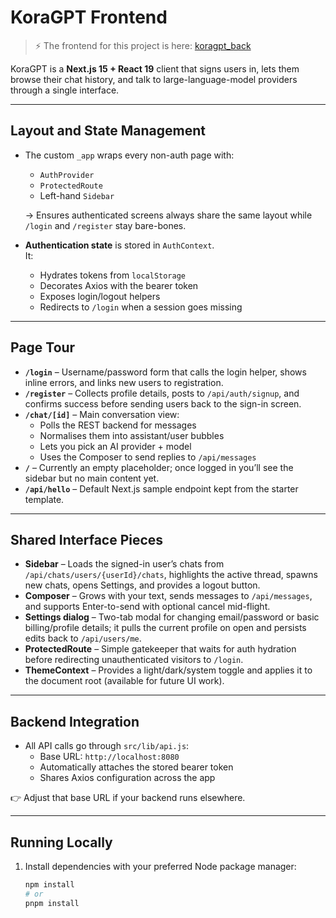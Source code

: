 # KoraGPT Frontend

> ⚡️ The frontend for this project is here: [koragpt_back](https://github.com/kostasmpous/koragpt_back)

KoraGPT is a **Next.js 15 + React 19** client that signs users in, lets them browse their chat history, and talk to large-language-model providers through a single interface.

---

## Layout and State Management

- The custom `_app` wraps every non-auth page with:
    - `AuthProvider`
    - `ProtectedRoute`
    - Left-hand `Sidebar`

  → Ensures authenticated screens always share the same layout while `/login` and `/register` stay bare-bones.

- **Authentication state** is stored in `AuthContext`.  
  It:
    - Hydrates tokens from `localStorage`
    - Decorates Axios with the bearer token
    - Exposes login/logout helpers
    - Redirects to `/login` when a session goes missing

---

## Page Tour

- **`/login`** – Username/password form that calls the login helper, shows inline errors, and links new users to registration.
- **`/register`** – Collects profile details, posts to `/api/auth/signup`, and confirms success before sending users back to the sign-in screen.
- **`/chat/[id]`** – Main conversation view:
    - Polls the REST backend for messages
    - Normalises them into assistant/user bubbles
    - Lets you pick an AI provider + model
    - Uses the Composer to send replies to `/api/messages`
- **`/`** – Currently an empty placeholder; once logged in you’ll see the sidebar but no main content yet.
- **`/api/hello`** – Default Next.js sample endpoint kept from the starter template.

---

## Shared Interface Pieces

- **Sidebar** – Loads the signed-in user’s chats from `/api/chats/users/{userId}/chats`, highlights the active thread, spawns new chats, opens Settings, and provides a logout button.
- **Composer** – Grows with your text, sends messages to `/api/messages`, and supports Enter-to-send with optional cancel mid-flight.
- **Settings dialog** – Two-tab modal for changing email/password or basic billing/profile details; it pulls the current profile on open and persists edits back to `/api/users/me`.
- **ProtectedRoute** – Simple gatekeeper that waits for auth hydration before redirecting unauthenticated visitors to `/login`.
- **ThemeContext** – Provides a light/dark/system toggle and applies it to the document root (available for future UI work).

---

## Backend Integration

- All API calls go through `src/lib/api.js`:
    - Base URL: `http://localhost:8080`
    - Automatically attaches the stored bearer token
    - Shares Axios configuration across the app

👉 Adjust that base URL if your backend runs elsewhere.

---

## Running Locally

1. Install dependencies with your preferred Node package manager:

   ```bash
   npm install
   # or
   pnpm install
